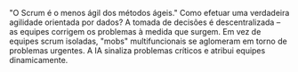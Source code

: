 "O Scrum é o menos ágil dos métodos ágeis."
Como efetuar uma verdadeira agilidade orientada por dados?
A tomada de decisões é descentralizada – as equipes corrigem os problemas à medida que surgem.
Em vez de equipes scrum isoladas, "mobs" multifuncionais se aglomeram em torno de problemas urgentes.
A IA sinaliza problemas críticos e atribui equipes dinamicamente.




